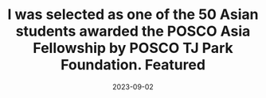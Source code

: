 ---
title: >-
    I was selected as one of the 50 Asian students awarded the POSCO Asia Fellowship by POSCO TJ Park Foundation.
    <span class="badge badge-pill badge-info">Featured</span>
date: 2023-09-02
---